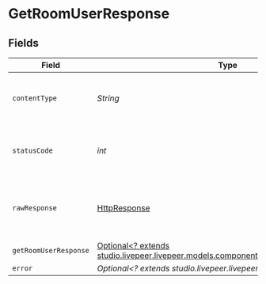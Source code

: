 # GetRoomUserResponse


## Fields

| Field                                                                                                                                | Type                                                                                                                                 | Required                                                                                                                             | Description                                                                                                                          |
| ------------------------------------------------------------------------------------------------------------------------------------ | ------------------------------------------------------------------------------------------------------------------------------------ | ------------------------------------------------------------------------------------------------------------------------------------ | ------------------------------------------------------------------------------------------------------------------------------------ |
| `contentType`                                                                                                                        | *String*                                                                                                                             | :heavy_check_mark:                                                                                                                   | HTTP response content type for this operation                                                                                        |
| `statusCode`                                                                                                                         | *int*                                                                                                                                | :heavy_check_mark:                                                                                                                   | HTTP response status code for this operation                                                                                         |
| `rawResponse`                                                                                                                        | [HttpResponse<InputStream>](https://docs.oracle.com/en/java/javase/11/docs/api/java.net.http/java/net/http/HttpResponse.html)        | :heavy_check_mark:                                                                                                                   | Raw HTTP response; suitable for custom response parsing                                                                              |
| `getRoomUserResponse`                                                                                                                | [Optional<? extends studio.livepeer.livepeer.models.components.GetRoomUserResponse>](../../models/components/GetRoomUserResponse.md) | :heavy_minus_sign:                                                                                                                   | Success                                                                                                                              |
| `error`                                                                                                                              | *Optional<? extends studio.livepeer.livepeer.models.errors.Error>*                                                                   | :heavy_minus_sign:                                                                                                                   | Error                                                                                                                                |